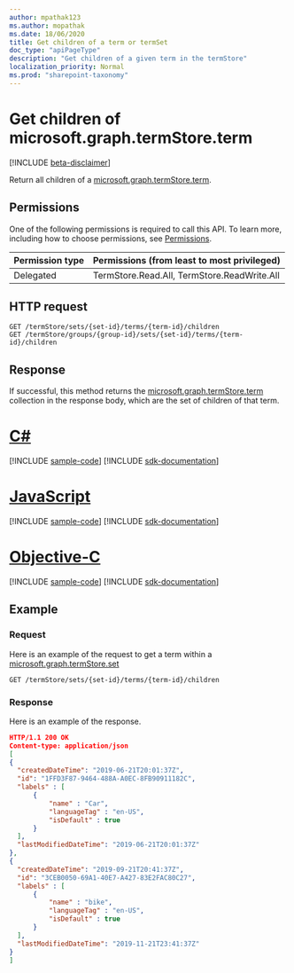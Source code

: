 ```yaml
---
author: mpathak123
ms.author: mopathak
ms.date: 18/06/2020
title: Get children of a term or termSet
doc_type: "apiPageType"
description: "Get children of a given term in the termStore"
localization_priority: Normal
ms.prod: "sharepoint-taxonomy"
---
```

# Get children of microsoft.graph.termStore.term

[!INCLUDE [beta-disclaimer](../../includes/beta-disclaimer.md)]

Return all children of a [microsoft.graph.termStore.term].

## Permissions

One of the following permissions is required to call this API. To learn more, including how to choose permissions, see [Permissions](/graph/permissions-reference).

|Permission type      | Permissions (from least to most privileged)              |
|:--------------------|:---------------------------------------------------------|
|Delegated | TermStore.Read.All, TermStore.ReadWrite.All |


## HTTP request

```http
GET /termStore/sets/{set-id}/terms/{term-id}/children
GET /termStore/groups/{group-id}/sets/{set-id}/terms/{term-id}/children
```

## Response

If successful, this method returns the [microsoft.graph.termStore.term] collection in the response body, which are the set of children of that term.

# [C#](#tab/csharp)
[!INCLUDE [sample-code](../includes/snippets/csharp/get-item-metadata-csharp-snippets.md)]
[!INCLUDE [sdk-documentation](../includes/snippets/snippets-sdk-documentation-link.md)]

# [JavaScript](#tab/javascript)
[!INCLUDE [sample-code](../includes/snippets/javascript/get-item-metadata-javascript-snippets.md)]
[!INCLUDE [sdk-documentation](../includes/snippets/snippets-sdk-documentation-link.md)]

# [Objective-C](#tab/objc)
[!INCLUDE [sample-code](../includes/snippets/objc/get-item-metadata-objc-snippets.md)]
[!INCLUDE [sdk-documentation](../includes/snippets/snippets-sdk-documentation-link.md)]

## Example

### Request

Here is an example of the request to get a term within a [microsoft.graph.termStore.set]

```http
GET /termStore/sets/{set-id}/terms/{term-id}/children
```

### Response

Here is an example of the response.

```json
HTTP/1.1 200 OK
Content-type: application/json
[
{
  "createdDateTime": "2019-06-21T20:01:37Z",
  "id": "1FFD3F87-9464-488A-A0EC-8FB90911182C",
  "labels" : [
      {
          "name" : "Car",
          "languageTag" : "en-US",
          "isDefault" : true
      }
  ],
  "lastModifiedDateTime": "2019-06-21T20:01:37Z"
},
{
  "createdDateTime": "2019-09-21T20:41:37Z",
  "id": "3CEB0050-69A1-40E7-A427-83E2FAC80C27",
  "labels" : [
      {
          "name" : "bike",
          "languageTag" : "en-US",
          "isDefault" : true
      }
  ],
  "lastModifiedDateTime": "2019-11-21T23:41:37Z"
}
]
```

[microsoft.graph.termStore.term]: ../resources/term.md
[microsoft.graph.termStore.set]: ../resources/termSet.md

<!--
{
  "type": "#page.annotation",
  "description": "Get children of a term or termSet in termStore",
  "keywords": "term,termStore",
  "section": "documentation",
  "tocPath": "termStore/Get termchildren",
  "suppressions": [
  ]
}
